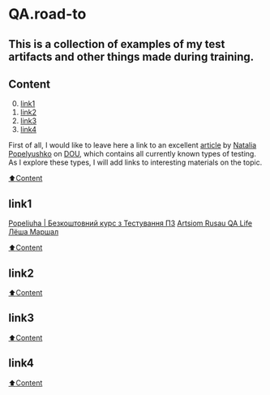 # QA.road-to

## This is a collection of examples of my test artifacts and other things made during training.

## Сontent
0. [link1](#link1)
1. [link2](#link2)
2. [link3](#link3)
3. [link4](#link4)

First of all, I would like to leave here a link to an excellent [article](https://dou.ua/forums/topic/40666/) by [Natalia Popelyushko](https://dou.ua/users/nataliia-popelyshko/) on [DOU](https://dou.ua/), which contains all currently known types of testing.
As I explore these types, I will add links to interesting materials on the topic.

[:arrow_up:Content](#Сontent)


## link1

[Popeliuha | Безкоштовний курс з Тестування ПЗ](https://www.youtube.com/c/PopeliuhaQA)
[Artsiom Rusau QA Life](https://www.youtube.com/c/ArtsiomRusauQALife)
[Лёша Маршал](https://www.youtube.com/c/%D0%9B%D1%91%D1%88%D0%B0%D0%9C%D0%B0%D1%80%D1%88%D0%B0%D0%BB/featured)


[:arrow_up:Content](#Сontent)


## link2

[:arrow_up:Content](#Сontent)


## link3

[:arrow_up:Content](#Сontent)


## link4



[:arrow_up:Content](#Сontent)


